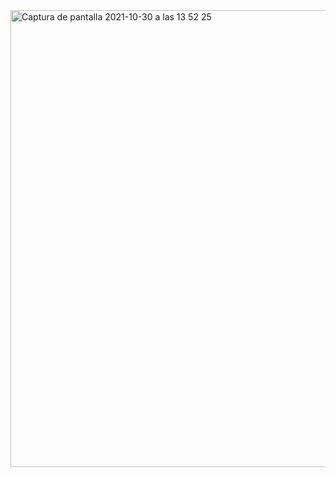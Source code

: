 
<img width="731" alt="Captura de pantalla 2021-10-30 a las 13 52 25" src="https://user-images.githubusercontent.com/43842142/139531810-4bc52f1e-6e03-448f-9ac6-75fe74d05e23.png">
